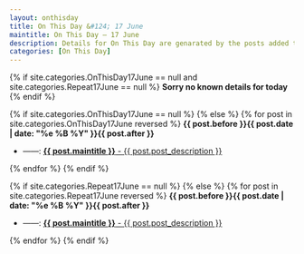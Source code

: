 ```yaml
---
layout: onthisday
title: On This Day &#124; 17 June
maintitle: On This Day — 17 June
description: Details for On This Day are genarated by the posts added to the website so the content is subject to changes/updates over time.
categories: [On This Day]
---
```


{% if site.categories.OnThisDay17June == null and site.categories.Repeat17June == null %}
<strong>Sorry no known details for today</strong>
{% endif %}

{% if site.categories.OnThisDay17June == null %}
{% else %}
{% for post in site.categories.OnThisDay17June reversed %}
<strong>{{ post.before }}{{ post.date | date: "%e %B %Y" }}{{ post.after }}</strong>
<ul>
<li> ——: <a href="{{ post.url }}"><strong>{{ post.maintitle }}</strong> - {{ post.post_description }}</a></li>
</ul>
{% endfor %}
{% endif %}

{% if site.categories.Repeat17June == null %}
{% else %}
{% for post in site.categories.Repeat17June reversed %}
<strong>{{ post.before }}{{ post.date | date: "%e %B %Y" }}{{ post.after }}</strong>
<ul>
<li> ——: <a href="{{ post.url }}"><strong>{{ post.maintitle }}</strong> - {{ post.post_description }}</a></li>
</ul>
{% endfor %}
{% endif %}

